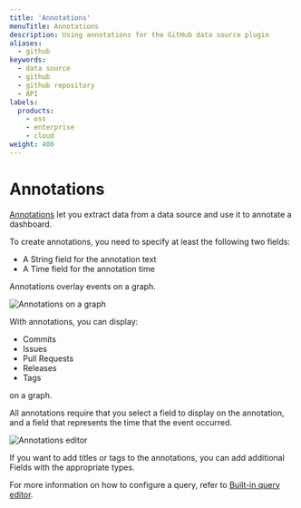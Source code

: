 ```yaml
---
title: 'Annotations'
menuTitle: Annotations
description: Using annotations for the GitHub data source plugin
aliases:
  - github
keywords:
  - data source
  - github
  - github repository
  - API
labels:
  products:
    - oss
    - enterprise
    - cloud
weight: 400
---
```


# Annotations

[Annotations](https://grafana.com/docs/grafana/latest/dashboards/annotations) let you extract data from a data source and use it to annotate a dashboard.

To create annotations, you need to specify at least the following two fields:

- A String field for the annotation text
- A Time field for the annotation time

Annotations overlay events on a graph.

![Annotations on a graph](/media/docs/grafana/data-sources/github/annotations.png)

With annotations, you can display:

- Commits
- Issues
- Pull Requests
- Releases
- Tags

on a graph.

All annotations require that you select a field to display on the annotation, and a field that represents the time that the event occurred.

![Annotations editor](/media/docs/grafana/data-sources/github/annotations-editor.png)

If you want to add titles or tags to the annotations, you can add additional Fields with the appropriate types.

For more information on how to configure a query, refer to [Built-in query editor](https://grafana.com/docs/grafana/latest/dashboards/build-dashboards/annotate-visualizations/#built-in-query).
